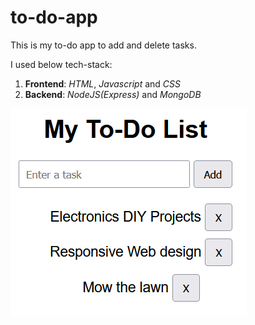 # to-do-app
This is my to-do app to add and delete tasks.

I used below tech-stack:
1. **Frontend**: *HTML*, *Javascript* and *CSS*
2. **Backend**: *NodeJS(Express)* and *MongoDB*

![alt text](image-1.png)

